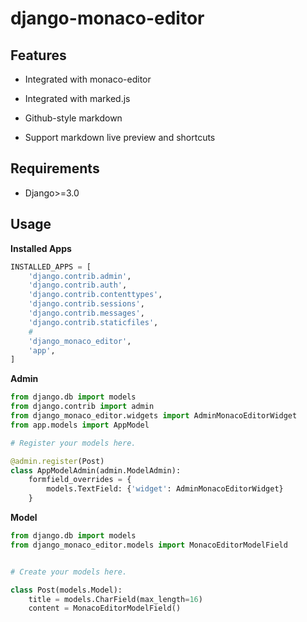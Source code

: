 # django-monaco-editor

## Features
- Integrated with monaco-editor

- Integrated with marked.js 

- Github-style markdown

- Support markdown live preview and shortcuts

  
## Requirements
- Django>=3.0


## Usage
**Installed Apps**
```python
INSTALLED_APPS = [
    'django.contrib.admin',
    'django.contrib.auth',
    'django.contrib.contenttypes',
    'django.contrib.sessions',
    'django.contrib.messages',
    'django.contrib.staticfiles',
    #
    'django_monaco_editor',
    'app',
]

```

**Admin**
```python
from django.db import models
from django.contrib import admin
from django_monaco_editor.widgets import AdminMonacoEditorWidget
from app.models import AppModel

# Register your models here.

@admin.register(Post)
class AppModelAdmin(admin.ModelAdmin):
    formfield_overrides = {
        models.TextField: {'widget': AdminMonacoEditorWidget}
    }

```

**Model**
```python
from django.db import models
from django_monaco_editor.models import MonacoEditorModelField


# Create your models here.

class Post(models.Model):
    title = models.CharField(max_length=16)
    content = MonacoEditorModelField()

```